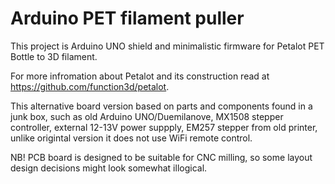 # Arduino PET filament puller
This project is Arduino UNO shield and minimalistic firmware for Petalot PET Bottle to 3D filament.

For more infromation about Petalot and its construction read at https://github.com/function3d/petalot.

This alternative board version based on parts and components found in a junk box, such as old Arduino UNO/Duemilanove, MX1508 stepper controller, external 12-13V power suppply, EM257 stepper from old printer, unlike origintal version it does not use WiFi remote control.

NB! PCB board is designed to be suitable for CNC milling, so some layout design decisions might look somewhat illogical.
